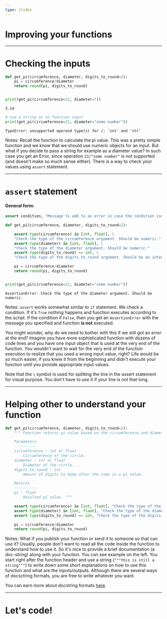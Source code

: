 ```yaml
---
type: slides
---
```


# Improving your functions

---

# Checking the inputs

```python
def get_pi(circumference, diameter, digits_to_round=2):
    pi = circumference/diameter
    return round(pi, digits_to_round)


print(get_pi(circumference=22, diameter=7))
```
```out
3.14
```
```python
# use a string as an function input
print(get_pi(circumference=22, diameter="some number"))
```
```out
TypeError: unsupported operand type(s) for /: 'int' and 'str'
```

Notes: Recall the function to calculate the pi value. This was a pretty simple function and we know that we should use numeric objects for an input. But what if you decide to pass a string for example as a diameter value? In such case you get an Error, since operation `22/"some number"` is not supported (and doesn't make so much sense either). There is a way to check your values using `assert` statement.

---

# `assert` statement

#### General form:
```python
assert condition, "Message to add to an error in case the condition isn't true"
```

```python
def get_pi(circumference, diameter, digits_to_round=2):

    assert type(circumference) in [int, float], \
    "Check the type of the circumference argument. Should be numeric."
    assert type(diameter) in [int, float], \
    "Check the type of the diameter argument. Should be numeric."
    assert type(digits_to_round) == int, \
    "Check the type of the digits_to_round argument. Should be an integer."

    pi = circumference/diameter
    return round(pi, digits_to_round)


print(get_pi(circumference=22, diameter="some number"))
```
```out
AssertionError: Check the type of the diameter argument. Should be numeric.
```

Notes: `assert` works somewhat similar to `if` statement. We check a condition. If it's `True` nothing happens and function executes according to the script. If the condition if `False`, then you get an `AssertionError` with the message you specified and function **is not** executed.

You might wonder, why do we need to bother with this if we still got an error at the end? Imagine you have more sophisticated function with dozens of code lines and you have one input object that is used at the very end of the function. You wouldn't want to wait for the very end of the function execution to realize that you used a wrong input value, right? Life would be so much easier, if you knew it from the beginning and didn't execute your function until you provide appropriate input values.

Note that the `\` symbol is used for splitting the line in the assert statement for visual purpose. You don't have to use it if your line is not that long.

---

# Helping other to understand your function

```python
def get_pi(circumference, diameter, digits_to_round=2):
    """ Function returns pi value based on the circumference and diameter values of a circle.

    Parameters
    ----------
    circumference : int or float
        Circumference of the circle.
    diameter : int or float
        Diameter of the circle.
    digits_to_round : int
        Amount of digits to keep after the coma in a pi value.

    Returns
    ----------
    pi : float
        Resulted pi value. """

    assert type(circumference) in [int, float], "Check the type of the circumference argument."
    assert type(diameter) in [int, float], "Check the type of the diameter argument."
    assert type(digits_to_round) == int, "Check the type of the digits_to_round argument."

    pi = circumference/diameter
    return round(pi, digits_to_round)
```

Notes: What if you publish your function or send it to someone so that can use it? Usually, people don't want to read all the code inside the function to understand how to use it. So it's nice to provide a brief documentation (a doc-string) along with your function. You can see example on the left. You start right after the function header and use a string (``"""this is still a string"""``) to write down some short explanations on how to use this function and what are the inputs/outputs. Although there are several ways of docsctring formats, you are free to write whatever you want.

You can earn more about docstring formats [here](http://daouzli.com/blog/docstring.html).

---

# Let's code!
